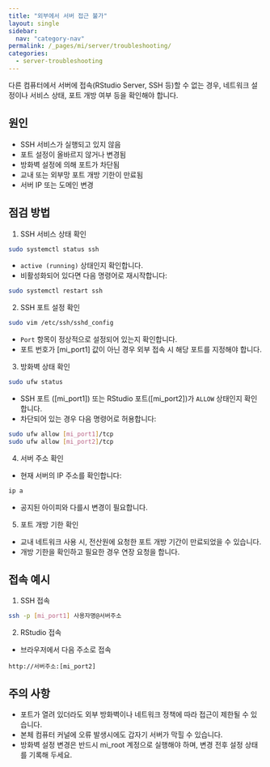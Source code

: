 ```yaml
---
title: "외부에서 서버 접근 불가"
layout: single
sidebar:
  nav: "category-nav"
permalink: /_pages/mi/server/troubleshooting/
categories:
  - server-troubleshooting
---
```



다른 컴퓨터에서 서버에 접속(RStudio Server, SSH 등)할 수 없는 경우, 네트워크 설정이나 서비스 상태, 포트 개방 여부 등을 확인해야 합니다.

## 원인

- SSH 서비스가 실행되고 있지 않음
- 포트 설정이 올바르지 않거나 변경됨
- 방화벽 설정에 의해 포트가 차단됨
- 교내 또는 외부망 포트 개방 기한이 만료됨
- 서버 IP 또는 도메인 변경

## 점검 방법

1. SSH 서비스 상태 확인

```bash
sudo systemctl status ssh
```

- `active (running)` 상태인지 확인합니다.
- 비활성화되어 있다면 다음 명령어로 재시작합니다:

```bash
sudo systemctl restart ssh
```

2. SSH 포트 설정 확인

```bash
sudo vim /etc/ssh/sshd_config
```

- `Port` 항목이 정상적으로 설정되어 있는지 확인합니다.
- 포트 번호가 [mi_port1] 값이 아닌 경우 외부 접속 시 해당 포트를 지정해야 합니다.

3. 방화벽 상태 확인

```bash
sudo ufw status
```

- SSH 포트 ([mi_port1]) 또는 RStudio 포트([mi_port2])가 `ALLOW` 상태인지 확인합니다.
- 차단되어 있는 경우 다음 명령어로 허용합니다:

```bash
sudo ufw allow [mi_port1]/tcp
sudo ufw allow [mi_port2]/tcp
```

4. 서버 주소 확인

- 현재 서버의 IP 주소를 확인합니다:

```bash
ip a
```

- 공지된 아이피와 다를시 변경이 필요합니다.

5. 포트 개방 기한 확인

- 교내 네트워크 사용 시, 전산원에 요청한 포트 개방 기간이 만료되었을 수 있습니다.
- 개방 기한을 확인하고 필요한 경우 연장 요청을 합니다.

## 접속 예시

1. SSH 접속

```bash
ssh -p [mi_port1] 사용자명@서버주소
```

2. RStudio 접속

- 브라우저에서 다음 주소로 접속

```
http://서버주소:[mi_port2]
```

## 주의 사항

- 포트가 열려 있더라도 외부 방화벽이나 네트워크 정책에 따라 접근이 제한될 수 있습니다.
- 본체 컴퓨터 커널에 오류 발생시에도 갑자기 서버가 막힐 수 있습니다.
- 방화벽 설정 변경은 반드시 mi_root 계정으로 실행해야 하며, 변경 전후 설정 상태를 기록해 두세요.

